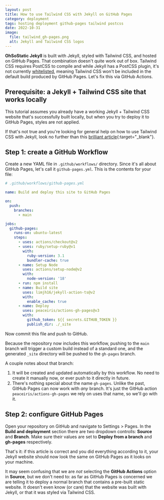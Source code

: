 ```yaml
---
layout: post
title: How to use Tailwind CSS with Jekyll on GitHub Pages
category: deployment
tags: hosting deployment github-pages tailwind postcss
date: 2022-10-31
image:
  file: tailwind_gh-pages.png
  alt: Jekyll and Tailwind CSS logos
---
```


__OhSoStatic Jekyll__ is built with Jekyll, styled with Tailwind CSS, and hosted
on GitHub Pages. That combination doesn't quite work out of box. Tailwind CSS
requires PostCSS to compile and while Jekyll has a PostCSS plugin, it's not
currently [whitelisted](https://pages.github.com/versions/), meaning Tailwind
CSS won't be included in the default build produced by GitHub Pages. Let's fix
this via GitHub Actions.

## Prerequisite: a Jekyll + Tailwind CSS site that works locally

This tutorial assumes you already have a working Jekyll + Tailwind CSS website
that's successfully built locally, but when you try to deploy it to GitHub
Pages, styles are not applied.

If that's not true and you're looking for general help on how to use Tailwind
CSS with Jekyll, look no further than this [brilliant article](https://mzrn.sh/2022/04/09/starting-a-blank-jekyll-site-with-tailwind-css-in-2022/){:target="_blank"}.

## Step 1: create a GitHub Workflow

Create a new YAML file in `.github/workflows/` directory. Since it's all about
GitHub Pages, let's call it `github-pages.yml`. This is the contents for your
file:

```yaml
# .github/workflows/github-pages.yml

name: Build and deploy this site to GitHub Pages

on:
  push:
    branches:
      - main

jobs:
  github-pages:
    runs-on: ubuntu-latest
    steps:
      - uses: actions/checkout@v2
      - uses: ruby/setup-ruby@v1
        with:
          ruby-version: 3.1
          bundler-cache: true
      - name: Setup Node
        uses: actions/setup-node@v2
        with:
          node-version: '18'
      - run: npm install
      - name: Build site
        uses: limjh16/jekyll-action-ts@v2
        with:
          enable_cache: true
      - name: Deploy
        uses: peaceiris/actions-gh-pages@v3
        with:
          github_token: ${{ secrets.GITHUB_TOKEN }}
          publish_dir: ./_site
```

Now commit this file and push to GitHub.

Because the repository now includes this workflow, pushing to the `main` branch
will trigger a custom build instead of a standard one, and the generated `_site`
directory will be pushed to the `gh-pages` branch.

A couple notes about that branch:

1. It will be created and updated automatically by this workflow. No need to
create it manually now, or ever push to it directly in future.
2. There's nothing special about the name `gh-pages`. Unlike the past, GitHub
Pages can now work with _any_ branch. It's just the GitHub action
`peaceiris/actions-gh-pages` we rely on uses that name, so we'll go with it.

## Step 2: configure GitHub Pages

Open your repository on GitHub and navigate to Settings > Pages. In the **Build
and deployment** section there are two dropdown controlls: __Source__ and
__Branch__. Make sure their values are set to __Deploy from a branch__ and
__gh-pages__ respectively.

That's it: if this article is correct and you did everything according to it,
your Jekyll website should now look the same on GitHub Pages as it looks on your
machine.

It may seem confusing that we are _not_ selecting the __GitHub Actions__ option
in __Source__, but we don't need to: as far as GitHub Pages is concerned we are
telling it to deploy a normal branch that contains a pre-built static website.
It doesn't even know (or care) that the website was built with Jekyll, or that
it was styled via Tailwind CSS.
